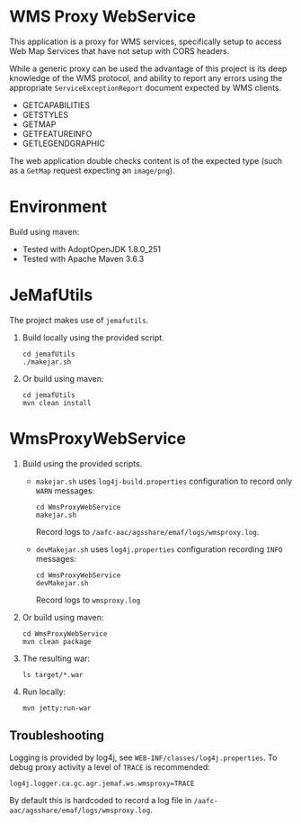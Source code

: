 # WMS Proxy WebService

This application is a proxy for WMS services, specifically setup to access Web Map Services that have not setup with CORS headers.

While a generic proxy can be used the advantage of this project is its deep knowledge of the WMS protocol, and ability to report any errors using the appropriate `ServiceExceptionReport` document expected by WMS clients.

* GETCAPABILITIES
* GETSTYLES
* GETMAP
* GETFEATUREINFO
* GETLEGENDGRAPHIC

The web application double checks content is of the expected type (such as a `GetMap` request expecting an `image/png`).

# Environment 

Build using maven:
   
* Tested with AdoptOpenJDK 1.8.0_251
* Tested with Apache Maven 3.6.3

# JeMafUtils

The project makes use of `jemafutils`.
   
1. Build locally using the provided script.
   
   ```
   cd jemafUtils
   ./makejar.sh
   ```
   
2. Or build using maven:

   ```
   cd jemafUtils
   mvn clean install
   ```

# WmsProxyWebService

1. Build using the provided scripts.

   * `makejar.sh` uses `log4j-build.properties` configuration to record only `WARN` messages: 
   
      ```
      cd WmsProxyWebService
      makejar.sh
      ```
     
     Record logs to `/aafc-aac/agsshare/emaf/logs/wmsproxy.log`.
   
   * `devMakejar.sh` uses `log4j.properties` configuration recording `INFO` messages:
   
      ```
      cd WmsProxyWebService
      devMakejar.sh
      ```
     
     Record logs to `wmsproxy.log`
   
2. Or build using maven:

   ```
   cd WmsProxyWebService
   mvn clean package
   ```

3. The resulting war:

   ```
   ls target/*.war
   ```
   
4. Run locally:
    
   ```
   mvn jetty:run-war
   ```
   
## Troubleshooting

Logging is provided by log4j, see `WEB-INF/classes/log4j.properties`. To debug proxy activity a level of `TRACE` is recommended:

```
log4j.logger.ca.gc.agr.jemaf.ws.wmsproxy=TRACE
```

By default this is hardcoded to record a log file in `/aafc-aac/agsshare/emaf/logs/wmsproxy.log`.